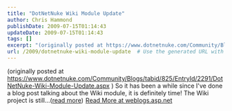 ```yaml
---
title: "DotNetNuke Wiki Module Update"
author: Chris Hammond
publishDate: 2009-07-15T01:14:43
updateDate: 2009-07-15T01:14:43
tags: []
excerpt: "(originally posted at https://www.dotnetnuke.com/Community/Blogs/tabid/825/EntryId/2291/DotNetNuke-Wiki-Module-Update.aspx ) So it has been a while since I've done a blog post talking about the Wiki module, it is definitely time! The Wiki project is still...(read more)"
url: /2009/dotnetnuke-wiki-module-update  # Use the generated URL with year
---
```

(originally posted at https://www.dotnetnuke.com/Community/Blogs/tabid/825/EntryId/2291/DotNetNuke-Wiki-Module-Update.aspx ) So it has been a while since I've done a blog post talking about the Wiki module, it is definitely time! The Wiki project is still...(<a href="https://weblogs.asp.net/christoc/archive/2009/07/15/dotnetnuke-wiki-module-update.aspx">read more</a>)<img src="https://weblogs.asp.net/aggbug.aspx?PostID=7147614" width="1" height="1"> <a href="https://weblogs.asp.net/christoc/archive/2009/07/15/dotnetnuke-wiki-module-update.aspx">Read More at weblogs.asp.net</a>
